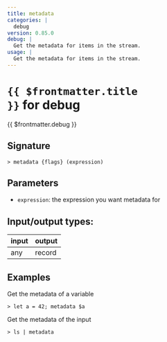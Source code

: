 ```yaml
---
title: metadata
categories: |
  debug
version: 0.85.0
debug: |
  Get the metadata for items in the stream.
usage: |
  Get the metadata for items in the stream.
---
```

<!-- This file is automatically generated. Please edit the command in https://github.com/nushell/nushell instead. -->

# <code>{{ $frontmatter.title }}</code> for debug

<div class='command-title'>{{ $frontmatter.debug }}</div>

## Signature

```> metadata {flags} (expression)```

## Parameters

 -  `expression`: the expression you want metadata for


## Input/output types:

| input | output |
| ----- | ------ |
| any   | record |

## Examples

Get the metadata of a variable
```nu
> let a = 42; metadata $a

```

Get the metadata of the input
```nu
> ls | metadata

```
